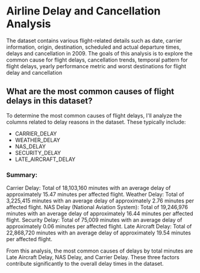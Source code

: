 # Airline Delay and Cancellation Analysis

The dataset contains various flight-related details such as date, carrier information, origin, destination, scheduled and actual departure times, delays and cancellation in 2009. The goals of this analysis is to explore the common cause for flight delays, cancellation trends, temporal pattern for flight delays, yearly performance metric and worst destinations for flight delay and cancellation

## What are the most common causes of flight delays in this dataset?

To determine the most common causes of flight delays, I'll analyze the columns related to delay reasons in the dataset. These typically include:
- CARRIER_DELAY
- WEATHER_DELAY
- NAS_DELAY
- SECURITY_DELAY
- LATE_AIRCRAFT_DELAY

### Summary:

Carrier Delay: Total of 18,103,160 minutes with an average delay of approximately 15.47 minutes per affected flight.
Weather Delay: Total of 3,225,415 minutes with an average delay of approximately 2.76 minutes per affected flight.
NAS Delay (National Aviation System): Total of 19,246,976 minutes with an average delay of approximately 16.44 minutes per affected flight.
Security Delay: Total of 75,009 minutes with an average delay of approximately 0.06 minutes per affected flight.
Late Aircraft Delay: Total of 22,868,720 minutes with an average delay of approximately 19.54 minutes per affected flight.

From this analysis, the most common causes of delays by total minutes are Late Aircraft Delay, NAS Delay, and Carrier Delay. These three factors contribute significantly to the overall delay times in the dataset.
